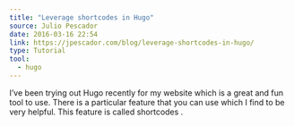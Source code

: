 ```yaml
---
title: "Leverage shortcodes in Hugo"
source: Julio Pescador
date: 2016-03-16 22:54
link: https://jpescador.com/blog/leverage-shortcodes-in-hugo/
type: Tutorial
tool:
  - hugo 
---
```

I’ve been trying out Hugo recently for my website which is a great and fun tool to use. There is a particular feature that you can use which I find to be very helpful. This feature is called shortcodes . 





